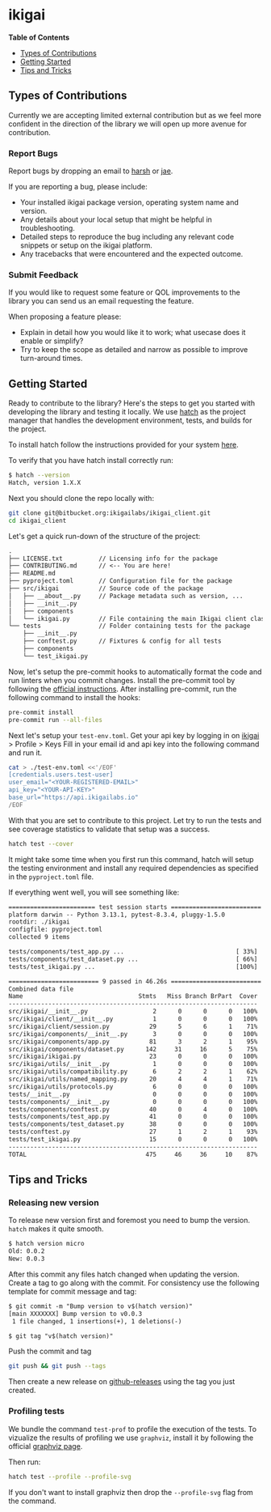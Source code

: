 # ikigai

**Table of Contents**

- [Types of Contributions](#types-of-contributions)
- [Getting Started](#getting-started)
- [Tips and Tricks](#tips-and-tricks)

## Types of Contributions

Currently we are accepting limited external contribution but as we feel more
confident in the direction of the library we will open up more avenue for contribution.

### Report Bugs

Report bugs by dropping an email to [harsh](mailto:harsh@ikigailabs.io) or [jae](mailto:simjae@ikigailabs.io).

If you are reporting a bug, please include:

- Your installed ikigai package version, operating system name and version.
- Any details about your local setup that might be helpful in troubleshooting.
- Detailed steps to reproduce the bug including any relevant code snippets or setup on the ikigai platform.
- Any tracebacks that were encountered and the expected outcome.

### Submit Feedback

If you would like to request some feature or QOL improvements to the library you can send us an email requesting the feature.

When proposing a feature please:

- Explain in detail how you would like it to work; what usecase does it enable or simplify?
- Try to keep the scope as detailed and narrow as possible to improve turn-around times.

## Getting Started

Ready to contribute to the library? Here's the steps to get you started with developing the library and testing it locally.
We use [hatch](https://hatch.pypa.io/latest/) as the project manager that handles the development environment, tests, and builds for the project.

To install hatch follow the instructions provided for your system [here](https://hatch.pypa.io/latest/install/).

To verify that you have hatch install correctly run:

```sh
$ hatch --version
Hatch, version 1.X.X
```

Next you should clone the repo locally with:

```sh
git clone git@bitbucket.org:ikigailabs/ikigai_client.git
cd ikigai_client
```

Let's get a quick run-down of the structure of the project:

```txt
.
├── LICENSE.txt          // Licensing info for the package
├── CONTRIBUTING.md      // <-- You are here!
├── README.md
├── pyproject.toml       // Configuration file for the package
├── src/ikigai           // Source code of the package
│   ├── __about__.py     // Package metadata such as version, ...
│   ├── __init__.py
│   ├── components
│   └── ikigai.py        // File containing the main Ikigai client class
└── tests                // Folder containing tests for the package
    ├── __init__.py
    ├── conftest.py      // Fixtures & config for all tests
    ├── components
    └── test_ikigai.py
```

Now, let's setup the pre-commit hooks to automatically format the code and run linters when you commit changes.
Install the pre-commit tool by following the [official instructions](https://pre-commit.com/#install).
After installing pre-commit, run the following command to install the hooks:

```sh
pre-commit install
pre-commit run --all-files
```

Next let's setup your `test-env.toml`.
Get your api key by logging in on [ikigai](https://app.ikigailabs.io) > Profile > Keys
Fill in your email id and api key into the following command and run it.

```sh
cat > ./test-env.toml <<'/EOF'
[credentials.users.test-user]
user_email="<YOUR-REGISTERED-EMAIL>"
api_key="<YOUR-API-KEY>"
base_url="https://api.ikigailabs.io"
/EOF
```

With that you are set to contribute to this project.
Let try to run the tests and see coverage statistics to validate that setup was a success.

```sh
hatch test --cover
```

It might take some time when you first run this command,
hatch will setup the testing environment and install any required dependencies as specified in the `pyproject.toml` file.

If everything went well, you will see something like:

```txt
======================== test session starts =========================
platform darwin -- Python 3.13.1, pytest-8.3.4, pluggy-1.5.0
rootdir: ./ikigai
configfile: pyproject.toml
collected 9 items

tests/components/test_app.py ...                               [ 33%]
tests/components/test_dataset.py ...                           [ 66%]
tests/test_ikigai.py ...                                       [100%]

========================= 9 passed in 46.26s =========================
Combined data file
Name                                Stmts   Miss Branch BrPart  Cover
---------------------------------------------------------------------
src/ikigai/__init__.py                  2      0      0      0   100%
src/ikigai/client/__init__.py           1      0      0      0   100%
src/ikigai/client/session.py           29      5      6      1    71%
src/ikigai/components/__init__.py       3      0      0      0   100%
src/ikigai/components/app.py           81      3      2      1    95%
src/ikigai/components/dataset.py      142     31     16      5    75%
src/ikigai/ikigai.py                   23      0      0      0   100%
src/ikigai/utils/__init__.py            1      0      0      0   100%
src/ikigai/utils/compatibility.py       6      2      2      1    62%
src/ikigai/utils/named_mapping.py      20      4      4      1    71%
src/ikigai/utils/protocols.py           6      0      0      0   100%
tests/__init__.py                       0      0      0      0   100%
tests/components/__init__.py            0      0      0      0   100%
tests/components/conftest.py           40      0      4      0   100%
tests/components/test_app.py           41      0      0      0   100%
tests/components/test_dataset.py       38      0      0      0   100%
tests/conftest.py                      27      1      2      1    93%
tests/test_ikigai.py                   15      0      0      0   100%
---------------------------------------------------------------------
TOTAL                                 475     46     36     10    87%
```

## Tips and Tricks

### Releasing new version

To release new version first and foremost you need to bump the version. `hatch` makes it quite smooth.

```sh
$ hatch version micro
Old: 0.0.2
New: 0.0.3
```

After this commit any files hatch changed when updating the version. Create a tag to go along with the commit.
For consistency use the following template for commit message and tag:

```txt
$ git commit -m "Bump version to v$(hatch version)"
[main XXXXXXX] Bump version to v0.0.3
 1 file changed, 1 insertions(+), 1 deletions(-)

$ git tag "v$(hatch version)"
```

Push the commit and tag

```sh
git push && git push --tags
```

Then create a new release on
[github-releases](https://github.com/ikigailabs-io/ikigai/releases/new) using the tag you just created.

### Profiling tests

We bundle the command `test-prof` to profile the execution of the tests.
To vizualize the results of profiling we use `graphviz`, install it by
following the official [graphviz page](https://graphviz.org/download/).

Then run:

```sh
hatch test --profile --profile-svg
```

If you don't want to install graphviz then drop the `--profile-svg` flag from the command.
